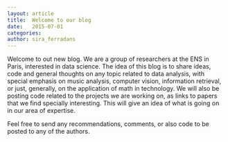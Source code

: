 ```yaml
---
layout: article
title:  Welcome to our blog
date:   2015-07-01 
categories: 
author: sira_ferradans
---
```


Welcome to out new blog. We are a group of researchers at the ENS in Paris, interested in data science.  The idea of this blog is to share ideas, code and general thoughts on any topic related to data analysis, with special emphasis on music analysis, computer vision, information retrieval, or just, generally, on the application of math in technology. We will also be posting code related to the projects we are working on, as links to papers that we find specially interesting. This will give an idea of what is going on in our area of expertise. 

Feel free to send any recommendations, comments, or also code to be posted to any of the authors.






